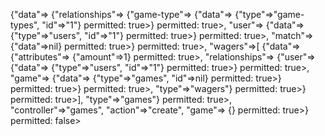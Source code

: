  {"data"=> {"relationships"=> {"game-type"=> {"data"=> {"type"=>"game-types", "id"=>"1"} permitted: true>} permitted: true>, "user"=> {"data"=> {"type"=>"users", "id"=>"1"} permitted: true>} permitted: true>, "match"=> {"data"=>nil} permitted: true>} permitted: true>, "wagers"=>[ {"data"=> {"attributes"=> {"amount"=>1} permitted: true>, "relationships"=> {"user"=> {"data"=> {"type"=>"users", "id"=>"1"} permitted: true>} permitted: true>, "game"=> {"data"=> {"type"=>"games", "id"=>nil} permitted: true>} permitted: true>} permitted: true>, "type"=>"wagers"} permitted: true>} permitted: true>], "type"=>"games"} permitted: true>, "controller"=>"games", "action"=>"create", "game"=> {} permitted: true>} permitted: false>